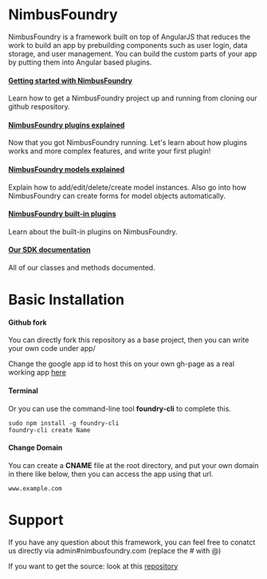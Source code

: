 NimbusFoundry
========

NimbusFoundry is a framework built on top of AngularJS that reduces the work to build an app by prebuilding components such as user login, data storage, and user management. You can build the custom parts of your app by putting them into Angular based plugins.

#### [Getting started with NimbusFoundry](http://nimbusfoundry.com/tutorial.html)
Learn how to get a NimbusFoundry project up and running from cloning our github respository.

#### [NimbusFoundry plugins explained](http://nimbusfoundry.com/tutorial-plugin.html)
Now that you got NimbusFoundry running. Let's learn about how plugins works and more complex features, and write your first plugin!

#### [NimbusFoundry models explained](http://nimbusfoundry.com/modeldoc.html)
Explain how to add/edit/delete/create model instances. Also go into how NimbusFoundry can create forms for model objects automatically.

#### [NimbusFoundry built-in plugins](http://nimbusfoundry.com/plugins.html)
Learn about the built-in plugins on NimbusFoundry.

#### [Our SDK documentation](http://nimbusfoundry.com/classdoc.htm)
All of our classes and methods documented.

# Basic Installation

#### Github fork

You can directly fork this repository as a base project, then you can write your own code under app/

Change the google app id to host this on your own gh-page as a real working app [here](https://github.com/NimbusFoundry/Foundry/blob/gh-pages/app/app.js#L24)

#### Terminal

Or you can use the command-line tool **foundry-cli** to complete this.

 ```
sudo npm install -g foundry-cli
foundry-cli create Name
 ```

#### Change Domain
You can create a **CNAME** file at the root directory, and put your own domain in there like below, then you can access the app using that url.

```
www.example.com
```

# Support

If you have any question about this framework, you can feel free to conatct us directly via admin#nimbusfoundry.com (replace the # with @)

If you want to get the source: look at this [repository](https://github.com/NimbusFoundry/FoundrySource)
